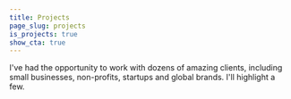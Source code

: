 ```yaml
---
title: Projects
page_slug: projects
is_projects: true
show_cta: true
---
```


<p class="lead">I've had the opportunity to work with dozens of amazing clients, including small businesses, non-profits, startups and global brands. I'll highlight a few.</p>